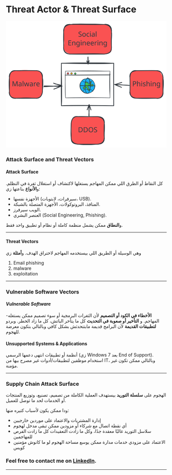 # Threat Actor & Threat Surface

<p align ="center">
    <img src= "/network_security/photo/threat_types.svg" alt = "access management"
</p>

### Attack Surface and Threat Vectors
#### **Attack Surface**
كل النقاط أو الطرق اللي ممكن المهاجم يستغلها لاكتشاف أو استغلال ثغرة في النظلم.
و**الأنواع** بناعتها زي:
    
- الأجهزة نفسها (سيرفرات، لابتوبات، USB).
- المنافذ، البروتوكولات، الأجهزة المتصلة بالشبكة.
- الويب سيرفرز.
- العنصر البشري (Social Engineering, Phishing).
        
و**النطاق** ممكن يشمل منظمة كاملة أو نظام أو تطبيق واحد فقط.

---
#### **Threat Vectors**
وهي الوسيلة أو الطريق اللي بيستخدمه المهاجم لاختراق الهدف. و**أمثلة** زي
1. Email phishing
2. malware
3. exploitation 


---

### Vulnerable Software Vectors
#### ***Vulnerable Software***

-**الأخطاء في الكود أو التصميم** لأن الثغرات البرمجية أو سوء تصميم ممكن يستغله المهاجم. و **التأخير أو صعوبة في التحديث** كل ما يتأخر الباتش، كل ما زاد الخطر.
وبردو **لتطبيقات القديمة** لأن البرامج قديمة مابتتحدثش بشكل كافي وبالتالي بتكون معرضة للهجوم.

#### **Unsupported Systems & Applications**

أنظمة أو تطبيقات انتهى دعمها الرسمي (زي Windows 7 بعد End of Support).
استخدام موظفين لتطبيقات/أدوات غير مصرح بيها من IT، وبالتالي ممكن تكون غير مؤمنة.

---
### Supply Chain Attack Surface

الهجوم على **سلسلة التوريد** بيستهدف العملية الكاملة من تصميم، تصنيع، وتوزيع المنتجات أو الخدمات لحد ما توصل للعميل.

ودا ممكن يكون لأسباب كتيره منها:

- إدارة المشتريات والاعتماد على موردين خارجيين
- أي نقطة اتصال مع شركاء أو مزودين ممكن تبقى مدخل لهجوم
- سلاسل التوريد غالبًا معقدة جدًا، وكل ما زادت التعقيدات كل ما زادت الفرص للمهاجمين
- الاعتماد على مزودي خدمات مدارة ممكن يوسع مساحة الهجوم لو ما كانوش مؤمنين كويس


### **Feel free to contact me on** **[LinkedIn](https://www.linkedin.com/in/saeed-elfiky-61188b24b/)**.
----
